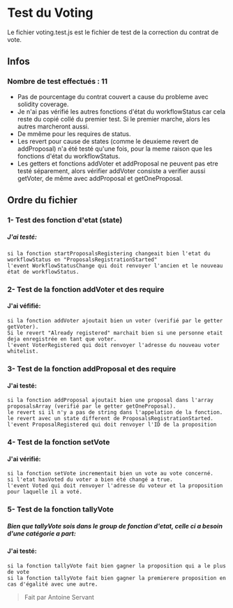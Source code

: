 # Test du Voting
Le fichier voting.test.js est le fichier de test de la correction du contrat de vote.

## Infos

### Nombre de test effectués : 11


- Pas de pourcentage du contrat couvert a cause du probleme avec solidity coverage.
- Je n'ai pas vérifié les autres fonctions d'état du workflowStatus car cela reste du copié collé du premier test. Si le premier marche, alors les autres marcheront aussi.
- De mmême pour les requires de status.
- Les revert pour cause de states (comme le deuxieme revert de addProposal) n'a été testé qu'une fois, pour la meme raison que les fonctions d'état du workflowStatus.
- Les getters et fonctions addVoter et addProposal ne peuvent pas etre testé séparement, alors vérifier addVoter consiste a verifier aussi getVoter, de même avec addProposal et getOneProposal.

## Ordre du fichier

### 1- Test des fonction d'etat (state)

  ##### J'ai testé:
  
    si la fonction startProposalsRegistering changeait bien l'etat du workflowStatus en "ProposalsRegistrationStarted"
    l'event WorkflowStatusChange qui doit renvoyer l'ancien et le nouveau état de workflowStatus.


### 2- Test de la fonction addVoter et des require
  #### J'ai véfifié:
  
    si la fonction addVoter ajoutait bien un voter (verifié par le getter getVoter).
    Si le revert "Already registered" marchait bien si une personne etait deja enregistrée en tant que voter.
    l'event VoterRegistered qui doit renvoyer l'adresse du nouveau voter whitelist.
    

### 3- Test de la fonction addProposal et des require
  #### J'ai testé:
  
    si la fonction addProposal ajoutait bien une proposal dans l'array proposalsArray (verifié par le getter getOneProposal).
    le revert si il n'y a pas de string dans l'appelation de la fonction.
    le revert avec un state different de ProposalsRegistrationStarted.
    l'event ProposalRegistered qui doit renvoyer l'ID de la proposition
    
    
### 4- Test de la fonction setVote
  #### J'ai vérifié:
  
    si la fonction setVote incrementait bien un vote au vote concerné.
    si l'etat hasVoted du voter a bien été changé a true.
    l'event Voted qui doit renvoyer l'adresse du voteur et la proposition pour laquelle il a voté.
 
 
### 5- Test de la fonction tallyVote
  ##### Bien que tallyVote sois dans le group de fonction d'etat, celle ci a besoin d'une catégorie a part:
  #### J'ai testé:
  
    si la fonction tallyVote fait bien gagner la proposition qui a le plus de vote
    si la fonction tallyVote fait bien gagner la premierere proposition en cas d'égalité avec une autre.
    


> Fait par Antoine Servant
